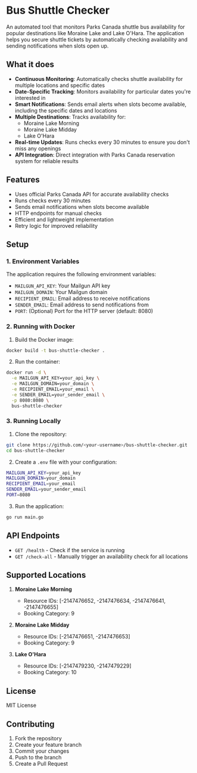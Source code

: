 # Bus Shuttle Checker

An automated tool that monitors Parks Canada shuttle bus availability for popular destinations like Moraine Lake and Lake O'Hara. The application helps you secure shuttle tickets by automatically checking availability and sending notifications when slots open up.

## What it does

- **Continuous Monitoring**: Automatically checks shuttle availability for multiple locations and specific dates
- **Date-Specific Tracking**: Monitors availability for particular dates you're interested in
- **Smart Notifications**: Sends email alerts when slots become available, including the specific dates and locations
- **Multiple Destinations**: Tracks availability for:
  - Moraine Lake Morning
  - Moraine Lake Midday
  - Lake O'Hara
- **Real-time Updates**: Runs checks every 30 minutes to ensure you don't miss any openings
- **API Integration**: Direct integration with Parks Canada reservation system for reliable results

## Features

- Uses official Parks Canada API for accurate availability checks
- Runs checks every 30 minutes
- Sends email notifications when slots become available
- HTTP endpoints for manual checks
- Efficient and lightweight implementation
- Retry logic for improved reliability

## Setup

### 1. Environment Variables

The application requires the following environment variables:

- `MAILGUN_API_KEY`: Your Mailgun API key
- `MAILGUN_DOMAIN`: Your Mailgun domain
- `RECIPIENT_EMAIL`: Email address to receive notifications
- `SENDER_EMAIL`: Email address to send notifications from
- `PORT`: (Optional) Port for the HTTP server (default: 8080)

### 2. Running with Docker

1. Build the Docker image:
```bash
docker build -t bus-shuttle-checker .
```

2. Run the container:
```bash
docker run -d \
  -e MAILGUN_API_KEY=your_api_key \
  -e MAILGUN_DOMAIN=your_domain \
  -e RECIPIENT_EMAIL=your_email \
  -e SENDER_EMAIL=your_sender_email \
  -p 8080:8080 \
  bus-shuttle-checker
```

### 3. Running Locally

1. Clone the repository:
```bash
git clone https://github.com/<your-username>/bus-shuttle-checker.git
cd bus-shuttle-checker
```

2. Create a `.env` file with your configuration:
```bash
MAILGUN_API_KEY=your_api_key
MAILGUN_DOMAIN=your_domain
RECIPIENT_EMAIL=your_email
SENDER_EMAIL=your_sender_email
PORT=8080
```

3. Run the application:
```bash
go run main.go
```

## API Endpoints

- `GET /health` - Check if the service is running
- `GET /check-all` - Manually trigger an availability check for all locations

## Supported Locations

1. **Moraine Lake Morning**
   - Resource IDs: [-2147476652, -2147476634, -2147476641, -2147476655]
   - Booking Category: 9

2. **Moraine Lake Midday**
   - Resource IDs: [-2147476651, -2147476653]
   - Booking Category: 9

3. **Lake O'Hara**
   - Resource IDs: [-2147479230, -2147479229]
   - Booking Category: 10

## License

MIT License

## Contributing

1. Fork the repository
2. Create your feature branch
3. Commit your changes
4. Push to the branch
5. Create a Pull Request